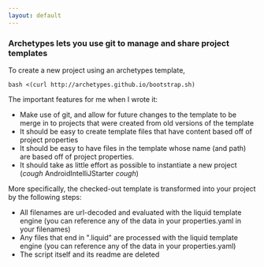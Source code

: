 ```yaml
---
layout: default
---
```


### Archetypes lets you use git to manage and share project templates

To create a new project using an archetypes template, 

```
bash <(curl http://archetypes.github.io/bootstrap.sh)
```

The important features for me when I wrote it:

* Make use of git, and allow for future changes to the template to be merge in to projects that were created from old versions of the template
* It should be easy to create template files that have content based off of project properties
* It should be easy to have files in the template whose name (and path) are based off of project properties.
* It should take as little effort as possible to instantiate a new project (*cough* AndroidIntelliJStarter *cough*)

More specifically, the checked-out template is transformed into your project by the following steps:
* All filenames are url-decoded and evaluated with the liquid template engine (you can reference any of the data in your properties.yaml in your filenames)
* Any files that end in ".liquid" are processed with the liquid template engine (you can reference any of the data in your properties.yaml)
* The script itself and its readme are deleted
